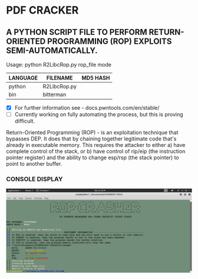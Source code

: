 # PDF CRACKER
## A PYTHON SCRIPT FILE TO PERFORM RETURN-ORIENTED PROGRAMMING (ROP) EXPLOITS SEMI-AUTOMATICALLY.

Usage: python R2LibcRop.py rop_file mode


| LANGUAGE | FILENAME     | MD5 HASH                         | 
|--------  |---------     |---------                         | 
| python   | R2LibcRop.py | |
| bin      | bitterman    | | 

- [x] For further information see - docs.pwntools.com/en/stable/
- [ ] Currently working on fully automating the process, but this is proving difficult.

Return-Oriented Programming (ROP) - is an exploitation technique that bypasses DEP. It does that by chaining together legitimate code that's already in executable memory. This requires the attacker to either a) have complete control of the stack, or b) have control of rip/eip (the instruction pointer register) and the ability to change esp/rsp (the stack pointer) to point to another buffer.

### CONSOLE DISPLAY
![Screenshot](picture1.png)

